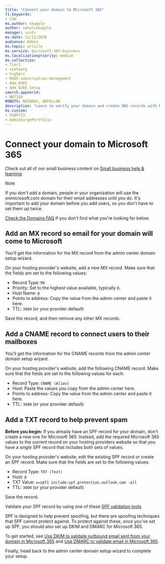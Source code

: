 ```yaml
---
title: "Connect your domain to Microsoft 365"
f1.keywords:
- CSH
ms.author: nkagole
author: nataliekagole
manager: scotv
ms.date: 12/11/2020
audience: Admin
ms.topic: article
ms.service: microsoft-365-business
ms.localizationpriority: medium
ms.collection:
- Tier2
- scotvorg
- highpri
- M365-subscription-management
- Adm_O365
- Adm_O365_Setup
search.appverid:
- MET150
ROBOTS: NOINDEX, NOFOLLOW
description: "Learn to verify your domain and create DNS records with Microsoft 365."
ms.custom:
- VSBFY23
- AdminSurgePortfolio
---
```


# Connect your domain to Microsoft 365

Check out all of our small business content on [Small business help & learning](https://go.microsoft.com/fwlink/?linkid=2224585).

> [!NOTE]
> If you don't add a domain, people in your organization will use the onmicrosoft.com domain for their email addresses until you do. It's important to add your domain before you add users, so you don't have to set them up twice.

[Check the Domains FAQ](../setup/domains-faq.yml) if you don't find what you're looking for below.

## Add an MX record so email for your domain will come to Microsoft

You'll get the information for the MX record from the admin center domain setup wizard.

On your hosting provider's website, add a new MX record.
Make sure that the fields are set to the following values:

- Record Type: `MX`
- Priority: Set to the highest value available, typically `0`.
- Host Name: `@`
- Points to address: Copy the value from the admin center and paste it here.
- TTL: `3600` (or your provider default)

Save the record, and then remove any other MX records.

## Add a CNAME record to connect users to their mailboxes

You'll get the information for the CNAME records from the admin center domain setup wizard.

On your hosting provider's website, add the following CNAME record. Make sure that the fields are set to the following values for each:

- Record Type: `CNAME (Alias)`
- Host: Paste the values you copy from the admin center here.
- Points to address: Copy the value from the admin center and paste it here.
- TTL: `3600` (or your provider default)

## Add a TXT record to help prevent spam

**Before you begin:** If you already have an SPF record for your domain, don't create a new one for Microsoft 365. Instead, add the required Microsoft 365 values to the current record on your hosting providers website so that you have a *single* SPF record that includes both sets of values.

On your hosting provider's website, edit the existing SPF record or create an SPF record.
Make sure that the fields are set to the following values:

- Record Type: `TXT (Text)`
- Host: `@`
- TXT Value: `v=spf1 include:spf.protection.outlook.com -all`
- TTL: `3600` (or your provider default)

Save the record.

Validate your SPF record by using one of these [SPF validation tools](/office365/admin/setup/domains-faq#how-can-i-validate-spf-records-for-my-domain)

SPF is designed to help prevent spoofing, but there are spoofing techniques that SPF cannot protect against. To protect against these, once you've set up SPF, you should also set up DKIM and DMARC for Microsoft 365.

To get started, see [Use DKIM to validate outbound email sent from your domain in Microsoft 365](../../security/office-365-security/email-authentication-dkim-configure.md) and [Use DMARC to validate email in Microsoft 365](../../security/office-365-security/email-authentication-dmarc-configure.md).

Finally, head back to the admin center domain setup wizard to complete your setup.
